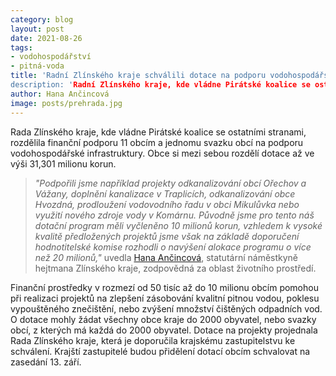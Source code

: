 ```yaml
---
category: blog
layout: post
date: 2021-08-26
tags: 
- vodohospodářství
- pitná-voda
title: 'Radní Zlínského kraje schválili dotace na podporu vodohospodářské infrastruktury
description: 'Radní Zlínského kraje, kde vládne Pirátské koalice se ostatními stranami schválila vodohospodářské dotace'
author: Hana Ančincová
image: posts/prehrada.jpg
---
```


Rada Zlínského kraje, kde vládne Pirátské koalice se ostatními stranami, rozdělila finanční podporu 11 obcím a jednomu svazku obcí na podporu vodohospodářské infrastruktury. Obce si mezi sebou rozdělí dotace až ve výši 31,301 milionu korun. 

> *"Podpořili jsme například projekty odkanalizování obcí Ořechov a Vážany, doplnění kanalizace v Traplicích, odkanalizování obce Hvozdná, prodloužení vodovodního řadu v obci Mikulůvka nebo využití nového zdroje vody v Komárnu. Původně jsme pro tento náš dotační program měli vyčleněno 10 milionů korun, vzhledem k vysoké kvalitě předložených projektů jsme však na základě doporučení hodnotitelské komise rozhodli o navýšení alokace programu o více než 20 milionů,"* uvedla [Hana Ančincová](https://zlinsky.pirati.cz/lide/hana-ancincova/), statutární náměstkyně hejtmana Zlínského kraje, zodpovědná za oblast životního prostředí.
> 
 
Finanční prostředky v rozmezí od 50 tisíc až do 10 milionu obcím pomohou při realizaci projektů na zlepšení zásobování kvalitní pitnou vodou, poklesu vypouštěného znečištění, nebo zvýšení množství čištěných odpadních vod. O dotace mohly žádat všechny obce kraje do 2000 obyvatel, nebo svazky obcí, z kterých má každá do 2000 obyvatel. Dotace na projekty projednala Rada Zlínského kraje, která je doporučila krajskému zastupitelstvu ke schválení. Krajští zastupitelé budou přidělení dotací obcím schvalovat na zasedání 13. září.
 

